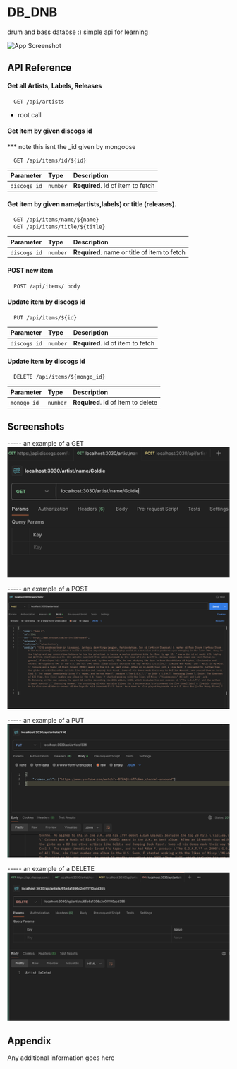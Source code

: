 # DB_DNB

drum and bass databse :) simple api for learning

![App Screenshot](https://mixmag.fr/assets/uploads/images/_columns2/goldiegallery8.jpg)

## API Reference

#### Get all Artists, Labels, Releases

```http
  GET /api/artists
```

- root call

#### Get item by given discogs id

\*\*\* note this isnt the \_id given by mongoose

```http
  GET /api/items/id/${id}
```

| Parameter    | Type     | Description                       |
| :----------- | :------- | :-------------------------------- |
| `discogs id` | `number` | **Required**. Id of item to fetch |

#### Get item by given name(artists,labels) or title (releases).

```http
  GET /api/items/name/${name}
  GET /api/items/title/${title}
```

| Parameter    | Type     | Description                                  |
| :----------- | :------- | :------------------------------------------- |
| `discogs id` | `number` | **Required**. name or title of item to fetch |

#### POST new item

```http
  POST /api/items/ body
```

#### Update item by discogs id

```http
  PUT /api/items/${id}
```

| Parameter    | Type     | Description                       |
| :----------- | :------- | :-------------------------------- |
| `discogs id` | `number` | **Required**. id of item to fetch |

#### Update item by discogs id

```http
  DELETE /api/items/${mongo_id}
```

| Parameter   | Type     | Description                        |
| :---------- | :------- | :--------------------------------- |
| `monogo id` | `number` | **Required**. id of item to delete |

## Screenshots

----- an example of a GET
![App Screenshot](images/get.png)

----- an example of a POST
![App Screenshot](images/post.png)

----- an example of a PUT
![App Screenshot](images/put.png)

----- an example of a DELETE
![App Screenshot](images/delete.png)

## Appendix

Any additional information goes here
